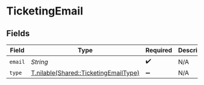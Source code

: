# TicketingEmail


## Fields

| Field                                                                              | Type                                                                               | Required                                                                           | Description                                                                        |
| ---------------------------------------------------------------------------------- | ---------------------------------------------------------------------------------- | ---------------------------------------------------------------------------------- | ---------------------------------------------------------------------------------- |
| `email`                                                                            | *String*                                                                           | :heavy_check_mark:                                                                 | N/A                                                                                |
| `type`                                                                             | [T.nilable(Shared::TicketingEmailType)](../../models/shared/ticketingemailtype.md) | :heavy_minus_sign:                                                                 | N/A                                                                                |